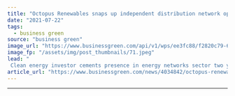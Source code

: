 ```yaml
---
title: "Octopus Renewables snaps up independent distribution network operator Eclipse"
date: "2021-07-22"
tags: 
  - business green
source: "business green"
image_url: "https://www.businessgreen.com/api/v1/wps/ee3fc88/f2820c79-6fcc-469a-a5ce-69042ce50f87/6/Octopus-Energy-Wind-Turbine-Cefn-Bach-Caerphilly-185x114.jpeg"
image_fp: "/assets/img/post_thumbnails/71.jpeg"
lead: "
 Clean energy investor cements presence in energy networks sector two years after its first investment in Eclipse ..."
article_url: "https://www.businessgreen.com/news/4034842/octopus-renewables-snaps-independent-distribution-network-operator-eclipse"
---
```


---
